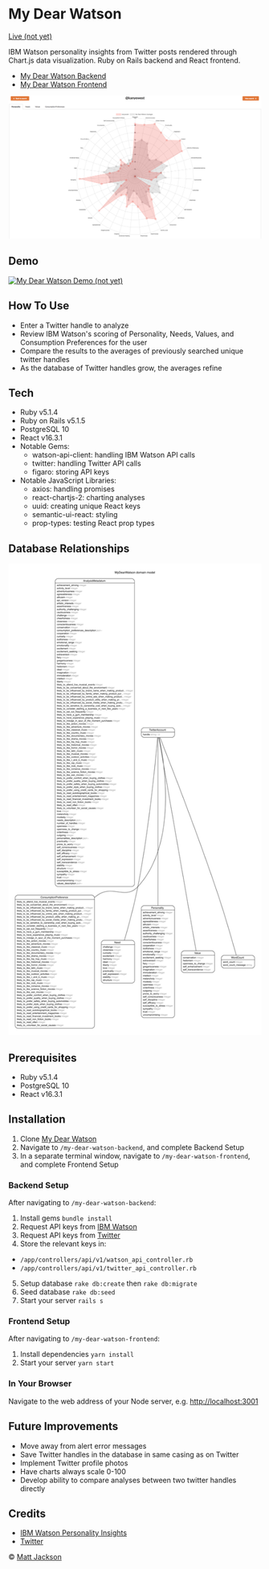 # My Dear Watson

[Live (not yet)](https://google.com)

IBM Watson personality insights from Twitter posts rendered through Chart.js data visualization. Ruby on Rails backend and React frontend.

* [My Dear Watson Backend](https://github.com/matjack9/my-dear-watson/tree/master/my-dear-watson-backend)
* [My Dear Watson Frontend](https://github.com/matjack9/my-dear-watson/tree/master/my-dear-watson-frontend)

![my-dear-watson-screenshot](my-dear-watson-screenshot.png)

## Demo

[![My Dear Watson Demo (not yet)](http://img.youtube.com/vi/YOUTUBE_VIDEO_ID_HERE/0.jpg)](http://www.youtube.com/watch?v=YOUTUBE_VIDEO_ID_HERE)

## How To Use

* Enter a Twitter handle to analyze
* Review IBM Watson's scoring of Personality, Needs, Values, and Consumption Preferences for the user
* Compare the results to the averages of previously searched unique twitter handles
* As the database of Twitter handles grow, the averages refine

## Tech

* Ruby v5.1.4
* Ruby on Rails v5.1.5
* PostgreSQL 10
* React v16.3.1
* Notable Gems:
  * watson-api-client: handling IBM Watson API calls
  * twitter: handling Twitter API calls
  * figaro: storing API keys
* Notable JavaScript Libraries:
  * axios: handling promises
  * react-chartjs-2: charting analyses
  * uuid: creating unique React keys
  * semantic-ui-react: styling
  * prop-types: testing React prop types

## Database Relationships

![my-dear-watson-relationships](my-dear-watson-relationships.png)

## Prerequisites

* Ruby v5.1.4
* PostgreSQL 10
* React v16.3.1

## Installation

1.  Clone [My Dear Watson](https://github.com/matjack9/my-dear-watson)
2.  Navigate to `/my-dear-watson-backend`, and complete Backend Setup
3.  In a separate terminal window, navigate to `/my-dear-watson-frontend`, and complete Frontend Setup

### Backend Setup

After navigating to `/my-dear-watson-backend`:

1.  Install gems `bundle install`
2.  Request API keys from [IBM Watson](https://console.bluemix.net/registration/?target=%2Fdeveloper%2Fwatson%2Fcreate-project%3Fservices%3Dpersonality_insights%26hideTours%3Dtrue&cm_mmc%3DOSocial_Tumblr-_-Watson%2BCore_Watson%2BCore%2B-%2BPlatform-_-WW_WW-_-wdc-ref%26cm_mmc%3DOSocial_Tumblr-_-Watson%2BCore_Watson%2BCore%2B-%2BPlatform-_-WW_WW-_-wdc-ref%26cm_mmca1%3D000000OF%26cm_mmca2%3D10000409)
3.  Request API keys from [Twitter](https://developer.twitter.com/)
4.  Store the relevant keys in:

* `/app/controllers/api/v1/watson_api_controller.rb`
* `/app/controllers/api/v1/twitter_api_controller.rb`

5.  Setup database `rake db:create` then `rake db:migrate`
6.  Seed database `rake db:seed`
7.  Start your server `rails s`

### Frontend Setup

After navigating to `/my-dear-watson-frontend`:

1.  Install dependencies `yarn install`
2.  Start your server `yarn start`

### In Your Browser

Navigate to the web address of your Node server, e.g. [http://localhost:3001](http://localhost:3001)

## Future Improvements

* Move away from alert error messages
* Save Twitter handles in the database in same casing as on Twitter
* Implement Twitter profile photos
* Have charts always scale 0-100
* Develop ability to compare analyses between two twitter handles directly

## Credits

* [IBM Watson Personality Insights](https://www.ibm.com/watson/services/personality-insights/)
* [Twitter](https://twitter.com/)

© [Matt Jackson](https://www.linkedin.com/in/matjack/)

